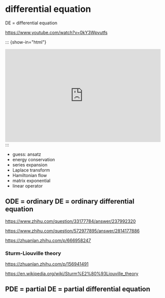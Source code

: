 # differential equation

DE = differential equation

https://www.youtube.com/watch?v=0kY3Wpvutfs

::: {show-in="html"}
<iframe width=500 height=300 frameborder="0" allowfullscreen src="https://www.youtube.com/embed/0kY3Wpvutfs"></iframe>
:::

- guess: ansatz
- energy conservation
- series expansion
- Laplace transform
- Hamiltonian flow
- matrix exponential
- linear operator

## ODE = ordinary DE = ordinary differential equation

https://www.zhihu.com/question/33177784/answer/237992320

https://www.zhihu.com/question/572977895/answer/2814177886

https://zhuanlan.zhihu.com/p/666958247

### Sturm-Liouville theory

https://zhuanlan.zhihu.com/p/156941491

https://en.wikipedia.org/wiki/Sturm%E2%80%93Liouville_theory

## PDE = partial DE = partial differential equation
